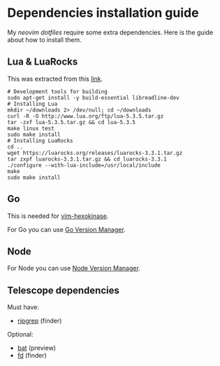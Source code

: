 # Dependencies installation guide

My *neovim* *dotfiles* require some extra dependencies. Here is the guide about how to install them.

## Lua & LuaRocks

This was extracted from this [link](https://github.com/luarocks/luarocks/wiki/Installation-instructions-for-Unix).

```shell
# Development tools for building
sudo apt-get install -y build-essential libreadline-dev
# Installing Lua
mkdir ~/downloads 2> /dev/null; cd ~/downloads
curl -R -O http://www.lua.org/ftp/lua-5.3.5.tar.gz
tar -zxf lua-5.3.5.tar.gz && cd lua-5.3.5
make linux test
sudo make install
# Installing LuaRocks
cd ..
wget https://luarocks.org/releases/luarocks-3.3.1.tar.gz
tar zxpf luarocks-3.3.1.tar.gz && cd luarocks-3.3.1
./configure --with-lua-include=/usr/local/include
make
sudo make install
```

## Go

This is needed for [vim-hexokinase](https://github.com/RRethy/vim-hexokinase).

For Go you can use [Go Version Manager](https://github.com/moovweb/gvm).

## Node

For Node you can use [Node Version Manager](https://github.com/nvm-sh/nvm).

## Telescope dependencies

Must have:
- [ripgrep](https://github.com/BurntSushi/ripgrep) (finder)

Optional:
- [bat](https://github.com/sharkdp/bat) (preview)
- [fd](https://github.com/sharkdp/fd) (finder)
